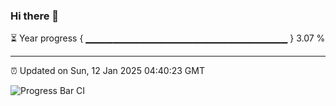 ### Hi there 👋

⏳ Year progress { ▁▁▁▁▁▁▁▁▁▁▁▁▁▁▁▁▁▁▁▁▁▁▁▁▁▁▁▁▁▁ } 3.07 %

---

⏰ Updated on Sun, 12 Jan 2025 04:40:23 GMT

![Progress Bar CI](https://github.com/IshwaranRudhara/GIT-ACTION/workflows/Progress%20Bar%20CI/badge.svg)
